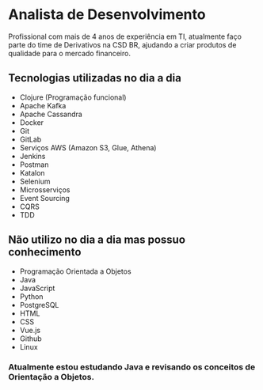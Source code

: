 # Analista de Desenvolvimento
Profissional com mais de 4 anos de experiência em TI, atualmente faço
parte do time de Derivativos na CSD BR, ajudando a criar produtos de
qualidade para o mercado financeiro.
## Tecnologias utilizadas no dia a dia
* Clojure (Programação funcional)
* Apache Kafka
* Apache Cassandra
* Docker
* Git
* GitLab
* Serviços AWS (Amazon S3, Glue, Athena)
* Jenkins
* Postman
* Katalon
* Selenium
* Microsserviços
* Event Sourcing
* CQRS
* TDD
## Não utilizo no dia a dia mas possuo conhecimento
* Programação Orientada a Objetos
* Java
* JavaScript
* Python
* PostgreSQL
* HTML
* CSS
* Vue.js
* Github
* Linux
### Atualmente estou estudando Java e revisando os conceitos de Orientação a Objetos.

